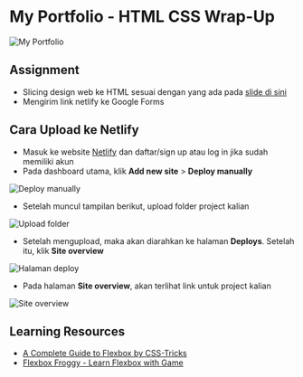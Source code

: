 # My Portfolio - HTML CSS Wrap-Up

![My Portfolio](https://i.imgur.com/KQOuD3M.png)

## Assignment
- Slicing design web ke HTML sesuai dengan yang ada pada [slide di sini](https://docs.google.com/presentation/d/1TgORQjJlDCw__JU_9ghMuvOklXrfrTrwsT6gYS-B8fM/edit?usp=sharing)
- Mengirim link netlify ke Google Forms

## Cara Upload ke Netlify
- Masuk ke website [Netlify](https://www.netlify.com/) dan daftar/sign up atau log in jika sudah memiliki akun
- Pada dashboard utama, klik **Add new site** > **Deploy manually**

![Deploy manually](https://i.imgur.com/UAPwfKk.png)

- Setelah muncul tampilan berikut, upload folder project kalian

![Upload folder](https://i.imgur.com/zmVM5pl.png)

- Setelah mengupload, maka akan diarahkan ke halaman **Deploys**. Setelah itu, klik **Site overview**

![Halaman deploy](https://i.imgur.com/ilpqdbj.png)

- Pada halaman **Site overview**, akan terlihat link untuk project kalian

![Site overview](https://i.imgur.com/ClRR2Mx.png)

## Learning Resources
- [A Complete Guide to Flexbox by CSS-Tricks](https://css-tricks.com/snippets/css/a-guide-to-flexbox/)
- [Flexbox Froggy - Learn Flexbox with Game](https://flexboxfroggy.com/)